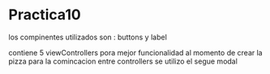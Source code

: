 # Practica10

los compinentes utilizados son : buttons y label

contiene 5 viewControllers pora mejor funcionalidad al momento de crear la pizza
para la comincacion entre controllers se utilizo el segue modal
